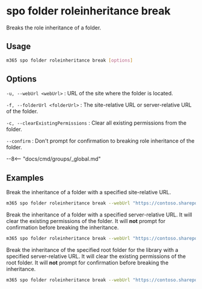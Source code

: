 # spo folder roleinheritance break

Breaks the role inheritance of a folder.

## Usage

```sh
m365 spo folder roleinheritance break [options]
```

## Options

`-u, --webUrl <webUrl>`
: URL of the site where the folder is located.

`-f, --folderUrl <folderUrl>`
: The site-relative URL or server-relative URL of the folder.

`-c, --clearExistingPermissions`
: Clear all existing permissions from the folder.

`--confirm`
: Don't prompt for confirmation to breaking role inheritance of the folder.

--8<-- "docs/cmd/groups/_global.md"

## Examples

Break the inheritance of a folder with a specified site-relative URL.

```sh
m365 spo folder roleinheritance break --webUrl "https://contoso.sharepoint.com/sites/project-x" --folderUrl "Shared Documents/TestFolder"
```

Break the inheritance of a folder with a specified server-relative URL. It will clear the existing permissions of the folder. It will **not** prompt for confirmation before breaking the inheritance.

```sh
m365 spo folder roleinheritance break --webUrl "https://contoso.sharepoint.com/sites/project-x" --folderUrl "/sites/project-x/Shared Documents/TestFolder" --clearExistingPermissions --confirm
```

Break the inheritance of the specified root folder for the library with a specified server-relative URL. It will clear the existing permissions of the root folder. It will **not** prompt for confirmation before breaking the inheritance.

```sh
m365 spo folder roleinheritance break --webUrl "https://contoso.sharepoint.com/sites/project-x" --folderUrl "/sites/project-x/Shared Documents" --clearExistingPermissions --confirm
```
